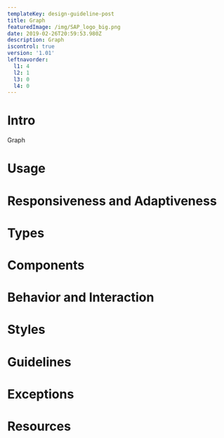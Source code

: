 ```yaml
---
templateKey: design-guideline-post
title: Graph
featuredImage: /img/SAP_logo_big.png
date: 2019-02-26T20:59:53.980Z
description: Graph
iscontrol: true
version: '1.01'
leftnavorder:
  l1: 4
  l2: 1
  l3: 0
  l4: 0
---
```

# Intro

Graph

# Usage

# Responsiveness and Adaptiveness

# Types

# Components

# Behavior and Interaction

# Styles

# Guidelines

# Exceptions

# Resources
